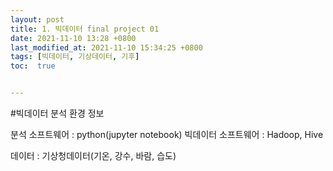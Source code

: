 ```yaml
---
layout: post
title: 1. 빅데이터 final project 01
date: 2021-11-10 13:28 +0800
last_modified_at: 2021-11-10 15:34:25 +0800
tags: [빅데이터, 기상데이터, 기후]
toc:  true


---
```


#빅데이터 분석 환경 정보

분석 소프트웨어 : python(jupyter notebook)
빅데이터 소프트웨어 : Hadoop, Hive

데이터 : 기상청데이터(기온, 강수, 바람, 습도)
